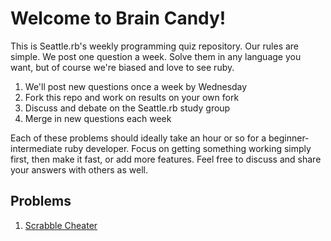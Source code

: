 # Welcome to Brain Candy!

This is Seattle.rb's weekly programming quiz repository. Our rules are simple.
We post one question a week. Solve them in any language you want, but of course
we're biased and love to see ruby.

1. We'll post new questions once a week by Wednesday
2. Fork this repo and work on results on your own fork
3. Discuss and debate on the Seattle.rb study group
4. Merge in new questions each week

Each of these problems should ideally take an hour or so for a beginner-intermediate
ruby developer. Focus on getting something working simply first, then make it
fast, or add more features. Feel free to discuss and share your answers with others
as well.

## Problems

1. [Scrabble Cheater](https://github.com/SeaRbSg/braincandy/blob/master/scrabble-cheater/README.md)


